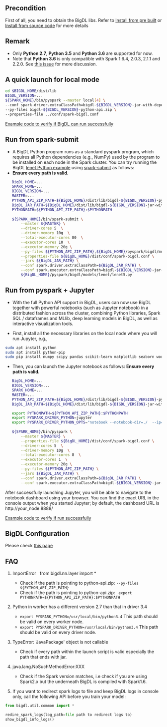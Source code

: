 ## **Precondition**
First of all, you need to obtain the BigDL libs. Refer to [Install from pre built](../ScalaUserGuide/install-pre-built.md) or [Install from source code](../ScalaUserGuide/install-build-src.md) for more details

## **Remark**
- Only __Python 2.7__, __Python 3.5__ and __Python 3.6__ are supported for now.
- Note that __Python 3.6__ is only compatible with Spark 1.6.4, 2.0.3, 2.1.1 and 2.2.0. See [this issue](https://issues.apache.org/jira/browse/SPARK-19019) for more discussion.

## **A quick launch for local mode**

```bash
cd $BIGDL_HOME/dist/lib 
BIGDL_VERSION=...
${SPARK_HOME}/bin/pyspark --master local[4] \
--conf spark.driver.extraClassPath=bigdl-${BIGDL_VERSION}-jar-with-dependencies.jar \
--py-files bigdl-${BIGDL_VERSION}-python-api.zip \
--properties-file ../conf/spark-bigdl.conf 
```

 [Example code to verify if BigDL can run successfully](run-from-pip.md#code.verification)


## **Run from spark-submit**

- A BigDL Python program runs as a standard pyspark program, which requires all Python dependencies (e.g., NumPy) used by the program to be installed on each node in the Spark cluster. You can try running the BigDL [lenet Python example](https://github.com/intel-analytics/BigDL/tree/master/pyspark/bigdl/models/lenet) using [spark-submit](http://spark.apache.org/docs/latest/submitting-applications.html) as follows:
- __Ensure every path is valid.__

```bash
   BigDL_HOME=...
   SPARK_HOME=...
   BIGDL_VERSION=...
   MASTER=...
   PYTHON_API_ZIP_PATH=${BigDL_HOME}/dist/lib/bigdl-${BIGDL_VERSION}-python-api.zip
   BigDL_JAR_PATH=${BigDL_HOME}/dist/lib/bigdl-${BIGDL_VERSION}-jar-with-dependencies.jar
   PYTHONPATH=${PYTHON_API_ZIP_PATH}:$PYTHONPATH
   
   ${SPARK_HOME}/bin/spark-submit \
       --master ${MASTER} \
       --driver-cores 5  \
       --driver-memory 10g  \
       --total-executor-cores 80  \
       --executor-cores 10  \
       --executor-memory 20g \
       --py-files ${PYTHON_API_ZIP_PATH},${BigDL_HOME}/pyspark/bigdl/models/lenet/lenet5.py  \
       --properties-file ${BigDL_HOME}/dist/conf/spark-bigdl.conf \
       --jars ${BigDL_JAR_PATH} \
       --conf spark.driver.extraClassPath=${BigDL_JAR_PATH} \
       --conf spark.executor.extraClassPath=bigdl-${BIGDL_VERSION}-jar-with-dependencies.jar \
       ${BigDL_HOME}/pyspark/bigdl/models/lenet/lenet5.py
```




## **Run from pyspark + Jupyter**

- With the full Python API support in BigDL, users can now use BigDL together with powerful notebooks (such as Jupyter notebook) in a distributed fashion across the cluster, combining Python libraries, Spark SQL / dataframes and MLlib, deep learning models in BigDL, as well as interactive visualization tools.

- First, install all the necessary libraries on the local node where you will run Jupyter, e.g., 
```bash
sudo apt install python
sudo apt install python-pip
sudo pip install numpy scipy pandas scikit-learn matplotlib seaborn wordcloud
```

- Then, you can launch the Jupyter notebook as follows:
  __Ensure every path is valid.__

```bash
   BigDL_HOME=...                                                                                         
   BIGDL_VERSION=...
   SPARK_HOME=...
   MASTER=...
   PYTHON_API_ZIP_PATH=${BigDL_HOME}/dist/lib/bigdl-${BIGDL_VERSION}-python-api.zip
   BigDL_JAR_PATH=${BigDL_HOME}/dist/lib/bigdl-${BIGDL_VERSION}-jar-with-dependencies.jar

   export PYTHONPATH=${PYTHON_API_ZIP_PATH}:$PYTHONPATH
   export PYSPARK_DRIVER_PYTHON=jupyter
   export PYSPARK_DRIVER_PYTHON_OPTS="notebook --notebook-dir=./  --ip=* --no-browser"
   
   ${SPARK_HOME}/bin/pyspark \
       --master ${MASTER} \
       --properties-file ${BigDL_HOME}/dist/conf/spark-bigdl.conf \
       --driver-cores 5  \
       --driver-memory 10g  \
       --total-executor-cores 8  \
       --executor-cores 1  \
       --executor-memory 20g \
       --py-files ${PYTHON_API_ZIP_PATH} \
       --jars ${BigDL_JAR_PATH} \
       --conf spark.driver.extraClassPath=${BigDL_JAR_PATH} \
       --conf spark.executor.extraClassPath=bigdl-${BIGDL_VERSION}-jar-with-dependencies.jar
```

After successfully launching Jupyter, you will be able to navigate to the notebook dashboard using your browser. You can find the exact URL in the console output when you started Jupyter; by default, the dashboard URL is http://your_node:8888/

[Example code to verify if run successfully](run-from-pip.md#code.verification)

## **BigDL Configuration**
Please check [this page](../ScalaUserGuide/configuration.md)

## **FAQ**
1. ImportError   from bigdl.nn.layer import *
    - Check if the path is pointing to python-api.zip: ```--py-files ${PYTHON_API_ZIP_PATH} ```
    - Check if the path is pointing to python-api.zip: ``` export PYTHONPATH=${PYTHON_API_ZIP_PATH}:$PYTHONPATH```

2. Python in worker has a different version 2.7 than that in driver 3.4
    - ```export PYSPARK_PYTHON=/usr/local/bin/python3.4```  This path should be valid on every worker node.
    - ```export PYSPARK_DRIVER_PYTHON=/usr/local/bin/python3.4```  This path should be valid on every driver node.
  
3. TypeError: 'JavaPackage' object is not callable
    - Check if every path within the launch script is valid especially the path that ends with jar.

4. java.lang.NoSuchMethodError:XXX
    - Check if the Spark version matches, i.e check if you are using Spark2.x but the underneath BigDL is compiled with Spark1.6.

5. If you want to redirect spark logs to file and keep BigDL logs in console only, call the following API before you train your model:
```python
from bigdl.util.common import *

redire_spark_logs(log_path=file path to redirect logs to)
show_bigdl_info_logs()
```